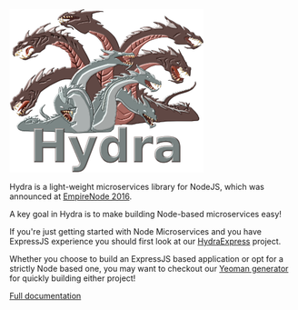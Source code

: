 ![](hydra.png)

Hydra is a light-weight microservices library for NodeJS, which was announced at [EmpireNode 2016](http://empirenode.org/).

A key goal in Hydra is to make building Node-based microservices easy! 

If you're just getting started with Node Microservices and you have ExpressJS experience you should first look at our [HydraExpress](https://github.com/flywheelsports/fwsp-hydra-express) project.

Whether you choose to build an ExpressJS based application or opt for a strictly Node based one, you may want to checkout our [Yeoman generator](https://github.com/flywheelsports/generator-fwsp-hydra) for quickly building either project!

[Full documentation](documentation.md)
